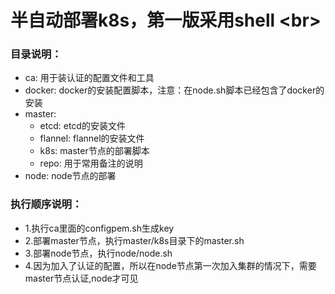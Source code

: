 # 半自动部署k8s，第一版采用shell \<br>

### 目录说明：
* ca: 用于装认证的配置文件和工具
* docker: docker的安装配置脚本，注意：在node.sh脚本已经包含了docker的安装
* master:
	* etcd: etcd的安装文件
	* flannel: flannel的安装文件
	* k8s: master节点的部署脚本
	* repo: 用于常用备注的说明
* node: node节点的部署 
	

### 执行顺序说明：
* 1.执行ca里面的configpem.sh生成key
* 2.部署master节点，执行master/k8s目录下的master.sh
* 3.部署node节点，执行node/node.sh
* 4.因为加入了认证的配置，所以在node节点第一次加入集群的情况下，需要master节点认证,node才可见